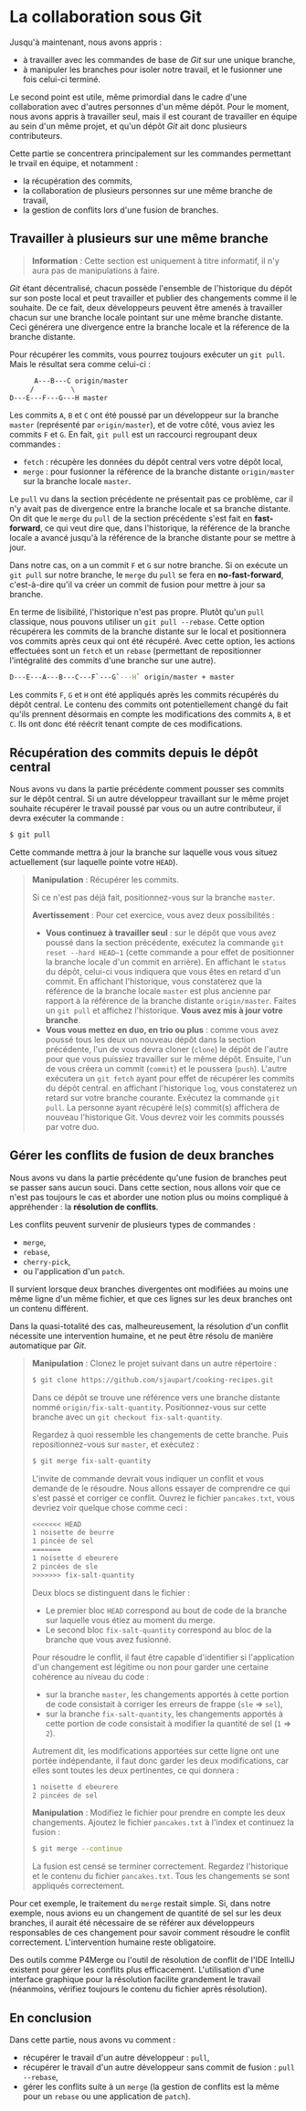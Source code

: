 # La collaboration sous Git

Jusqu'à maintenant, nous avons appris :

* à travailler avec les commandes de base de *Git* sur une unique branche,
* à manipuler les branches pour isoler notre travail, et le fusionner une fois celui-ci terminé.

Le second point est utile, même primordial dans le cadre d'une collaboration avec d'autres personnes d'un même dépôt. Pour le moment, nous avons appris à travailler seul, mais il est courant de travailler en équipe au sein d'un même projet, et qu'un dépôt *Git* ait donc plusieurs contributeurs.

Cette partie se concentrera principalement sur les commandes permettant le trvail en équipe, et notamment :

* la récupération des commits,
* la collaboration de plusieurs personnes sur une même branche de travail,
* la gestion de conflits lors d'une fusion de branches.

## Travailler à plusieurs sur une même branche

> **Information** : Cette section est uniquement à titre informatif, il n'y aura pas de manipulations à faire.

*Git* étant décentralisé, chacun possède l'ensemble de l'historique du dépôt sur son poste local et peut travailler et publier des changements comme il le souhaite. De ce fait, deux développeurs peuvent être amenés à travailler chacun sur une branche locale pointant sur une même branche distante. Ceci générera une divergence entre la branche locale et la réference de la branche distante.

Pour récupérer les commits, vous pourrez toujours exécuter un `git pull`. Mais le résultat sera comme celui-ci :

```bash
      A---B---C origin/master
     /         \
D---E---F---G---H master
```

Les commits `A`, `B` et `C` ont été poussé par un développeur sur la branche `master` (représenté par `origin/master`), et de votre côté, vous aviez les commits `F` et `G`. En fait, `git pull` est un raccourci regroupant deux commandes :

* `fetch` : récupère les données du dépôt central vers votre dépôt local,
* `merge` : pour fusionner la référence de la branche distante `origin/master` sur la branche locale `master`.

Le `pull` vu dans la section précédente ne présentait pas ce problème, car il n'y avait pas de divergence entre la branche locale et sa branche distante. On dit que le `merge` du `pull` de la section précédente s'est fait en **fast-forward**, ce qui veut dire que, dans l'historique, la référence de la branche locale a avancé jusqu'à la référence de la branche distante pour se mettre à jour.

Dans notre cas, on a un commit `F` et `G` sur notre branche. Si on exécute un `git pull` sur notre branche, le `merge` du `pull` se fera en **no-fast-forward**, c'est-à-dire qu'il va créer un commit de fusion pour mettre à jour sa branche.

En terme de lisibilité, l'historique n'est pas propre. Plutôt qu'un `pull` classique, nous pouvons utiliser un `git pull --rebase`. Cette option récupérera les commits de la branche distante sur le local et positionnera vos commits après ceux qui ont été récupéré. Avec cette option, les actions effectuées sont un `fetch` et un `rebase` (permettant de repositionner l'intégralité des commits d'une branche sur une autre).

```bash
D---E---A---B---C---F`---G`---H` origin/master + master
```

Les commits `F`, `G` et `H` ont été appliqués après les commits récupérés du dépôt central. Le contenu des commits ont potentiellement changé du fait qu'ils prennent désormais en compte les modifications des commits `A`, `B` et `C`. Ils ont donc été réécrit tenant compte de ces modifications.

## Récupération des commits depuis le dépôt central

Nous avons vu dans la partie précédente comment pousser ses commits sur le dépôt central. Si un autre développeur travaillant sur le même projet souhaite récupérer le travail poussé par vous ou un autre contributeur, il devra exécuter la commande :

```bash
$ git pull
```

Cette commande mettra à jour la branche sur laquelle vous vous situez actuellement (sur laquelle pointe votre `HEAD`).

> **Manipulation** : Récupérer les commits.
>
> Si ce n'est pas déjà fait, positionnez-vous sur la branche `master`.
>
> **Avertissement** : Pour cet exercice, vous avez deux possibilités :
>
> * **Vous continuez à travailler seul** : sur le dépôt que vous avez poussé dans la section précédente, exécutez la commande `git reset --hard HEAD~1` (cette commande a pour effet de positionner la branche locale d'un commit en arrière). En affichant le `status` du dépôt, celui-ci vous indiquera que vous êtes en retard d'un commit. En affichant l'historique, vous constaterez que la référence de la branche locale `master` est plus ancienne par rapport à la référence de la branche distante `origin/master`. Faites un `git pull` et affichez l'historique. **Vous avez mis à jour votre branche**.
> * **Vous vous mettez en duo, en trio ou plus** : comme vous avez poussé tous les deux un nouveau dépôt dans la section précédente, l'un de vous devra cloner (`clone`) le dépôt de l'autre pour que vous puissiez travailler sur le même dépôt. Ensuite, l'un de vous créera un commit (`commit`) et le poussera (`push`). L'autre exécutera un `git fetch` ayant pour effet de récupérer les commits du dépôt central. en affichant l'historique `log`, vous constaterez un retard sur votre branche courante. Exécutez la commande `git pull`. La personne ayant récupéré le(s) commit(s) affichera de nouveau l'historique Git. Vous devrez voir les commits poussés par votre duo.

## Gérer les conflits de fusion de deux branches

Nous avons vu dans la partie précédente qu'une fusion de branches peut se passer sans aucun souci. Dans cette section, nous allons voir que ce n'est pas toujours le cas et aborder une notion plus ou moins compliqué à appréhender : la **résolution de conflits**.

Les conflits peuvent survenir de plusieurs types de commandes :

* `merge`,
* `rebase`,
* `cherry-pick`,
* ou l'application d'un `patch`.

Il survient lorsque deux branches divergentes ont modifiées au moins une même ligne d'un même fichier, et que ces lignes sur les deux branches ont un contenu différent.

Dans la quasi-totalité des cas, malheureusement, la résolution d'un conflit nécessite une intervention humaine, et ne peut être résolu de manière automatique par *Git*.

> **Manipulation** : Clonez le projet suivant dans un autre répertoire :
>
> ```bash
> $ git clone https://github.com/sjaupart/cooking-recipes.git
> ```
>
> Dans ce dépôt se trouve une référence vers une branche distante nommé `origin/fix-salt-quantity`. Positionnez-vous sur cette branche avec un `git checkout fix-salt-quantity`.
>
> Regardez à quoi ressemble les changements de cette branche. Puis repositionnez-vous sur `master`, et exécutez :
>
> ```bash
> $ git merge fix-salt-quantity
> ```
>
> L'invite de commande devrait vous indiquer un conflit et vous demande de le résoudre. Nous allons essayer de comprendre ce qui s'est passé et corriger ce conflit. Ouvrez le fichier `pancakes.txt`, vous devriez voir quelque chose comme ceci :
>
> ```bash
> <<<<<<< HEAD
> 1 noisette de beurre
> 1 pincée de sel
> =======
> 1 noisette d ebeurere
> 2 pincées de sle
> >>>>>>> fix-salt-quantity
> ```
>
> Deux blocs se distinguent dans le fichier :
>
> * Le premier bloc `HEAD` correspond au bout de code de la branche sur laquelle vous étiez au moment du merge.
> * Le second bloc `fix-salt-quantity` correspond au bloc de la branche que vous avez fusionné.
>
> Pour résoudre le conflit, il faut être capable d'identifier si l'application d'un changement est légitime ou non pour garder une certaine cohérence au niveau du code :
>
> * sur la branche `master`, les changements apportés à cette portion de code consistait à corriger les erreurs de frappe (`sle` => `sel`),
> * sur la branche `fix-salt-quantity`, les changements apportés à cette portion de code consistait à modifier la quantité de sel (`1` => `2`).
>
> Autrement dit, les modifications apportées sur cette ligne ont une portée indépendante, il faut donc garder les deux modifications, car elles sont toutes les deux pertinentes, ce qui donnera :
>
> ```bash
> 1 noisette d ebeurere
> 2 pincées de sel
> ```
>
> **Manipulation** : Modifiez le fichier pour prendre en compte les deux changements. Ajoutez le fichier `pancakes.txt` à l'index et continuez la fusion :
>
> ```bash
> $ git merge --continue
> ```
>
> La fusion est censé se terminer correctement. Regardez l'historique et le contenu du fichier `pancakes.txt`. Tous les changements se sont appliqués correctement.

Pour cet exemple, le traitement du `merge` restait simple. Si, dans notre exemple, nous avions eu un changement de quantité de sel sur les deux branches, il aurait été nécessaire de se référer aux développeurs responsables de ces changement pour savoir comment résoudre le conflit correctement. L'intervention humaine reste obligatoire.

Des outils comme P4Merge ou l'outil de résolution de conflit de l'IDE IntelliJ existent pour gérer les conflits plus efficacement. L'utilisation d'une interface graphique pour la résolution facilite grandement le travail (néanmoins, vérifiez toujours le contenu du fichier après résolution).

## En conclusion

Dans cette partie, nous avons vu comment :

* récupérer le travail d'un autre développeur : `pull`,
* récupérer le travail d'un autre développeur sans commit de fusion : `pull --rebase`,
* gérer les conflits suite à un `merge` (la gestion de conflits est la même pour un `rebase` ou une application de `patch`).
